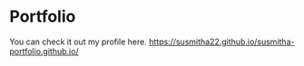 # Portfolio
You can check it out my profile here.
https://susmitha22.github.io/susmitha-portfolio.github.io/
